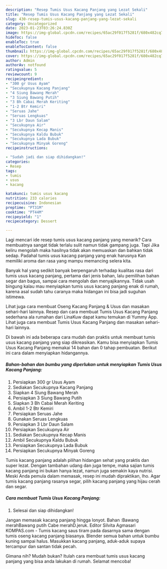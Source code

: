 ```yaml
---
description: "Resep Tumis Usus Kacang Panjang yang Lezat Sekali"
title: "Resep Tumis Usus Kacang Panjang yang Lezat Sekali"
slug: 430-resep-tumis-usus-kacang-panjang-yang-lezat-sekali
category: Uncategorized
date: 2023-01-23T03:26:24.830Z
image: https://img-global.cpcdn.com/recipes/65ac29f017f5281f/680x482cq70/tumis-usus-kacang-panjang-foto-resep-utama.jpg
hideToc: false
enableToc: true
enableTocContent: false
thumbnail: https://img-global.cpcdn.com/recipes/65ac29f017f5281f/680x482cq70/tumis-usus-kacang-panjang-foto-resep-utama.jpg
cover: https://img-global.cpcdn.com/recipes/65ac29f017f5281f/680x482cq70/tumis-usus-kacang-panjang-foto-resep-utama.jpg
author: Admin
authorAv: notfound
ratingvalue: 5
reviewcount: 9
recipeingredient:
- "300 gr Usus Ayam"
- "Secukupnya Kacang Panjang"
- "4 Siung Bawang Merah"
- "3 Siung Bawang Putih"
- "3 Bh Cabai Merah Keriting"
- "1-2 Btr Kemiri"
- "Seruas Jahe"
- "Seruas Lengkuas"
- "3 Lbr Daun Salam"
- "Secukupnya Air"
- "Secukupnya Kecap Manis"
- "Secukupnya Kaldu Bubuk"
- "Secukupnya Lada Bubuk"
- "Secukupnya Minyak Goreng"
recipeinstructions:

- "Sudah jadi dan siap dihidangkan!"
categories:
- Resep
tags:
- tumis
- usus
- kacang

katakunci: tumis usus kacang 
nutrition: 233 calories
recipecuisine: Indonesian
preptime: "PT31M"
cooktime: "PT44M"
recipeyield: "1"
recipecategory: Dessert

---
```



Lagi mencari ide resep tumis usus kacang panjang yang menarik? Cara membuatnya sangat tidak terlalu sulit namun tidak gampang juga. Tapi Jika keliru mengolah maka hasilnya tidak akan memuaskan dan bahkan tidak sedap. Padahal tumis usus kacang panjang yang enak harusnya Kan memiliki aroma dan rasa yang mampu memancing selera kita.


Banyak hal yang sedikit banyak berpengaruh terhadap kualitas rasa dari tumis usus kacang panjang, pertama dari jenis bahan, lalu pemilihan bahan segar dan bagus, sampai cara mengolah dan menyajikannya. Tidak usah bingung kalau mau menyiapkan tumis usus kacang panjang enak di rumah, karena asal sudah tahu caranya maka hidangan ini bisa jadi suguhan istimewa.

Lihat juga cara membuat Oseng Kacang Panjang &amp; Usus dan masakan sehari-hari lainnya. Resep dan cara membuat Tumis Usus Kacang Panjang sederhana ala rumahan dari LinaKuw dapat kamu temukan di Yummy App. Lihat juga cara membuat Tumis Usus Kacang Panjang dan masakan sehari-hari lainnya.


Di bawah ini ada beberapa cara mudah dan praktis untuk membuat tumis usus kacang panjang yang siap dikreasikan. Kamu bisa menyiapkan Tumis Usus Kacang Panjang memakai 14 bahan dan 0 tahap pembuatan. Berikut ini cara dalam menyiapkan hidangannya.

<!--inarticleads1-->

##### Bahan-bahan dan bumbu yang diperlukan untuk menyiapkan Tumis Usus Kacang Panjang:

1. Persiapkan 300 gr Usus Ayam
1. Sediakan Secukupnya Kacang Panjang
1. Siapkan 4 Siung Bawang Merah
1. Persiapkan 3 Siung Bawang Putih
1. Siapkan 3 Bh Cabai Merah Keriting
1. Ambil 1-2 Btr Kemiri
1. Persiapkan Seruas Jahe
1. Gunakan Seruas Lengkuas
1. Persiapkan 3 Lbr Daun Salam
1. Persiapkan Secukupnya Air
1. Sediakan Secukupnya Kecap Manis
1. Ambil Secukupnya Kaldu Bubuk
1. Persiapkan Secukupnya Lada Bubuk
1. Persiapkan Secukupnya Minyak Goreng


Tumis kacang panjang adalah pilihan hidangan sehat yang praktis dan super lezat. Dengan tambahan udang dan juga tempe, maka sajian tumis kacang panjang ini bukan hanya lezat, namun juga semakin kaya nutrisi. Meski Anda pemula dalam memasak, resep ini mudah dipraktikan, lho. Agar tumis kacang panjang rasanya segar, pilih kacang panjang yang hijau cerah dan segar. 

<!--inarticleads2-->

##### Cara membuat Tumis Usus Kacang Panjang:


1. Selesai dan siap dihidangkan!

Jangan memasak kacang panjang hingga lonyot. Bahan :Bawang merahBawang putih Cabe merahD.jeruk. Editor Silvita Agmasari KOMPAS.com - Tumis kacang saus tiram pada dasarnya sama dengan tumis oseng kacang panjang biasanya. Blender semua bahan untuk bumbu kuning sampai halus. Masukkan kacang panjang, aduk-aduk supaya tercampur dan santan tidak pecah. 

Gimana nih? Mudah bukan? Itulah cara membuat tumis usus kacang panjang yang bisa anda lakukan di rumah. Selamat mencoba!
